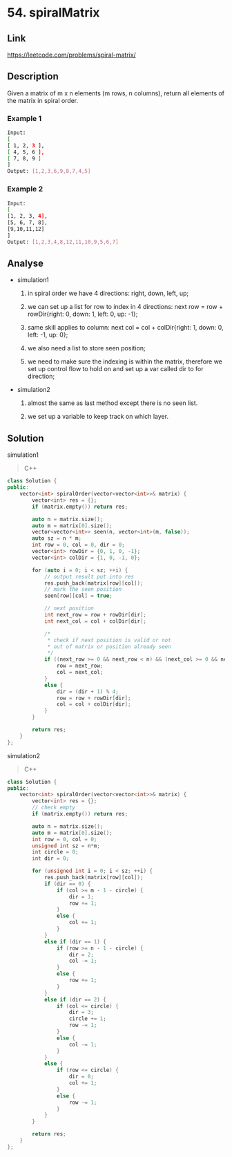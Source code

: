 # **54. spiralMatrix**

## **Link**

<https://leetcode.com/problems/spiral-matrix/>

## **Description**

Given a matrix of m x n elements (m rows, n columns), return all elements of the matrix in spiral order.

### Example 1

```bash
Input:
[
[ 1, 2, 3 ],
[ 4, 5, 6 ],
[ 7, 8, 9 ]
]
Output: [1,2,3,6,9,8,7,4,5]
```

### Example 2

```bash
Input:
[
[1, 2, 3, 4],
[5, 6, 7, 8],
[9,10,11,12]
]
Output: [1,2,3,4,8,12,11,10,9,5,6,7]
```

## **Analyse**

- simulation1

    1. in spiral order we have 4 directions: right, down, left, up;

    2. we can set up a list for row to index in 4 directions: next row = row + rowDir{right: 0, down: 1, left: 0, up: -1};

    3. same skill applies to column: next col = col + colDir{right: 1, down: 0, left: -1, up: 0};

    4. we also need a list to store seen position;

    5. we need to make sure the indexing is within the matrix, therefore we set up control flow to hold on and set up a var called dir to for direction;

- simulation2

    1. almost the same as last method except there is no seen list.

    2. we set up a variable to keep track on which layer.

## **Solution**

simulation1

>C++

```cpp
class Solution {
public:
    vector<int> spiralOrder(vector<vector<int>>& matrix) {
        vector<int> res = {};
        if (matrix.empty()) return res;

        auto n = matrix.size();
        auto m = matrix[0].size();
        vector<vector<int>> seen(n, vector<int>(m, false));
        auto sz = n * m;
        int row = 0, col = 0, dir = 0;
        vector<int> rowDir = {0, 1, 0, -1};
        vector<int> colDir = {1, 0, -1, 0};

        for (auto i = 0; i < sz; ++i) {
            // output result put into res
            res.push_back(matrix[row][col]);
            // mark the seen position
            seen[row][col] = true;

            // next position
            int next_row = row + rowDir[dir];
            int next_col = col + colDir[dir];

            /*
             * check if next position is valid or not
             * out of matrix or position already seen
             */
            if ((next_row >= 0 && next_row < n) && (next_col >= 0 && next_col < m) && !seen[next_row][next_col]) {
                row = next_row;
                col = next_col;
            }
            else {
                dir = (dir + 1) % 4;
                row = row + rowDir[dir];
                col = col + colDir[dir];
            }
        }

        return res;
    }
};
```

simulation2

>C++

```cpp
class Solution {
public:
    vector<int> spiralOrder(vector<vector<int>>& matrix) {
        vector<int> res = {};
        // check empty
        if (matrix.empty()) return res;

        auto n = matrix.size();
        auto m = matrix[0].size();
        int row = 0, col = 0;
        unsigned int sz = n*m;
        int circle = 0;
        int dir = 0;

        for (unsigned int i = 0; i < sz; ++i) {
            res.push_back(matrix[row][col]);
            if (dir == 0) {
                if (col >= m - 1 - circle) {
                    dir = 1;
                    row += 1;
                }
                else {
                    col += 1;
                }
            }
            else if (dir == 1) {
                if (row >= n - 1 - circle) {
                    dir = 2;
                    col -= 1;
                }
                else {
                    row += 1;
                }
            }
            else if (dir == 2) {
                if (col <= circle) {
                    dir = 3;
                    circle += 1;
                    row -= 1;
                }
                else {
                    col -= 1;
                }
            }
            else {
                if (row <= circle) {
                    dir = 0;
                    col += 1;
                }
                else {
                    row -= 1;
                }
            }
        }

        return res;
    }
};
```

